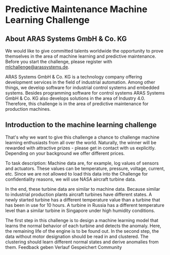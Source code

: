 # Predictive Maintenance Machine Learning Challenge

## About ARAS Systems GmbH & Co. KG

We would like to give committed talents worldwide the opportunity to prove themselves in the area of machine learning and predictive maintenance. Before you start the challenge, please register with mlchallenge@arassystems.de.

ARAS Systems GmbH & Co. KG is a technology company offering development services in the field of industrial automation. Among other things, we develop software for industrial control systems and embedded systems. Besides programming software for control systems ARAS Systems GmbH & Co. KG also develops solutions in the area of Industry 4.0. Therefore, this challenge is in the area of predictive maintenance for production machines. 

## Introduction to the machine learning challenge


That's why we want to give this challenge a chance to challenge machine learning enthusiasts from all over the world. Naturally, the winner will be rewarded with attractive prizes - please get in contact with us explicitly. Depending on your background we offer different prices.

To task description:
Machine data are, for example, log values ​​of sensors and actuators. These values ​​can be temperature, pressure, voltage, current, etc. Since we are not allowed to load this data into the Challenge for confidentiality reasons, we will use NASA aircraft turbine data.

In the end, these turbine data are similar to machine data. Because similar to industrial production plants aircraft turbines have different states. A newly started turbine has a different temperature value than a turbine that has been in use for 10 hours. A turbine in Russia has a different temperature level than a similar turbine in Singapore under high humidity conditions.

The first step in this challenge is to design a machine learning model that learns the normal behavior of each turbine and detects the anomaly. Here, the remaining life of the engine is to be found out.
In the second step, the data without motor designation should be read in and clustered. The clustering should learn different normal states and derive anomalies from them.
Feedback geben
Verlauf
Gespeichert
Community
